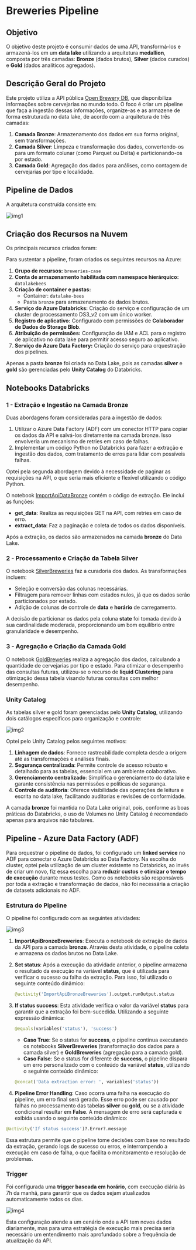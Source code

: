 # Breweries Pipeline

## Objetivo
O objetivo deste projeto é consumir dados de uma API, transformá-los e armazená-los em um **data lake** utilizando a arquitetura **medallion**, composta por três camadas: **Bronze** (dados brutos), **Silver** (dados curados) e **Gold** (dados analíticos agregados). 

## Descrição Geral do Projeto
Este projeto utiliza a API pública [Open Brewery DB](https://api.openbrewerydb.org/breweries), que disponibiliza informações sobre cervejarias no mundo todo. O foco é criar um pipeline que faça a ingestão dessas informações, organize-as e as armazene de forma estruturada no data lake, de acordo com a arquitetura de três camadas:

1. **Camada Bronze**: Armazenamento dos dados em sua forma original, sem transformações.
2. **Camada Silver**: Limpeza e transformação dos dados, convertendo-os para um formato colunar (como Parquet ou Delta) e particionando-os por estado.
3. **Camada Gold**: Agregação dos dados para análises, como contagem de cervejarias por tipo e localidade.

## Pipeline de Dados

A arquitetura construída consiste em:

![img1](https://i.imgur.com/QILUsJ0.png)

## Criação dos Recursos na Nuvem

Os principais recursos criados foram:

Para sustentar a pipeline, foram criados os seguintes recursos na Azure:

1. **Grupo de recursos:** `breweries-case`
2. **Conta de armazenamento habilitada com namespace hierárquico:** `datalakebees`
3. **Criação de container e pastas:**
   - Container: `datalake-bees`
   - Pasta `bronze` para armazenamento de dados brutos.
4. **Serviço do Azure Databricks:** Criação do serviço e configuração de um cluster de processamento DS3_v2 com um único worker.
5. **Registro de aplicativo:** Configurado com permissões de **Colaborador de Dados do Storage Blob**.
6. **Atribuição de permissões:** Configuração de IAM e ACL para o registro de aplicativo no data lake para permitir acesso seguro ao aplicativo.
7. **Serviço do Azure Data Factory:** Criação do serviço para orquestração dos pipelines.

Apenas a pasta **bronze** foi criada no Data Lake, pois as camadas **silver** e **gold** são gerenciadas pelo **Unity Catalog** do Databricks.

## Notebooks Databricks

### 1 - Extração e Ingestão na Camada Bronze

Duas abordagens foram consideradas para a ingestão de dados:

1. Utilizar o Azure Data Factory (ADF) com um conector HTTP para copiar os dados da API e salvá-los diretamente na camada bronze. Isso envolveria um mecanismo de retries em caso de falhas.
2. Implementar um código Python no Databricks para fazer a extração e ingestão dos dados, com tratamento de erros para lidar com possíveis falhas.

Optei pela segunda abordagem devido à necessidade de paginar as requisições na API, o que seria mais eficiente e flexível utilizando o código Python.

O notebook [ImportApiDataBronze](https://github.com/millenagena/brewery-api-pipeline/blob/main/databricks/bronze/ImportApiDataBronze.py) contém o código de extração. Ele inclui as funções:

- **get_data**: Realiza as requisições GET na API, com retries em caso de erro.
- **extract_data**: Faz a paginação e coleta de todos os dados disponíveis.

Após a extração, os dados são armazenados na camada **bronze** do Data Lake.

### 2 - Processamento e Criação da Tabela Silver

O notebook [SilverBreweries](https://github.com/millenagena/brewery-api-pipeline/blob/main/databricks/silver/SilverBreweries.py) faz a curadoria dos dados. As transformações incluem:

- Seleção e conversão das colunas necessárias.
- Filtragem para remover linhas com estados nulos, já que os dados serão particionados por estado.
- Adição de colunas de controle de **data** e **horário** de carregamento.

A decisão de particionar os dados pela coluna **state** foi tomada devido à sua cardinalidade moderada, proporcionando um bom equilíbrio entre granularidade e desempenho.

### 3 - Agregação e Criação da Camada Gold

O notebook [GoldBreweries](https://github.com/millenagena/brewery-api-pipeline/blob/main/databricks/gold/GoldBreweries.py) realiza a agregação dos dados, calculando a quantidade de cervejarias por tipo e estado. Para otimizar o desempenho das consultas futuras, utilizou-se o recurso de **liquid Clustering** para otimização dessa tabela visando futuras consultas com melhor desempenho.

### Unity Catalog

As tabelas silver e gold foram gerenciadas pelo **Unity Catalog**, utilizando dois catálogos específicos para organização e controle:

![img2](https://i.imgur.com/bLqfSLK.png)

Optei pelo Unity Catalog pelos seguintes motivos:

1. **Linhagem de dados**: Fornece rastreabilidade completa desde a origem até as transformações e análises finais.
2. **Segurança centralizada**: Permite controle de acesso robusto e detalhado para as tabelas, essencial em um ambiente colaborativo.
3. **Gerenciamento centralizado**: Simplifica o gerenciamento do data lake e garante consistência nas permissões e políticas de segurança.
4. **Controle de auditoria**: Oferece visibilidade das operações de leitura e escrita no data lake, facilitando auditorias e revisões de conformidade.

A camada **bronze** foi mantida no Data Lake original, pois, conforme as boas práticas do Databricks, o uso de Volumes no Unity Catalog é recomendado apenas para arquivos não tabulares.

## Pipeline - Azure Data Factory (ADF)

Para orquestrar o pipeline de dados, foi configurado um **linked service** no ADF para conectar o Azure Databricks ao Data Factory. Na escolha do cluster, optei pela utilização de um cluster existente no Databricks, ao invés de criar um novo, fiz essa escolha para **reduzir custos** e **otimizar o tempo de execução** durante meus testes. Como os notebooks são responsáveis por toda a extração e transformação de dados, não foi necessária a criação de datasets adicionais no ADF.

### Estrutura do Pipeline

O pipeline foi configurado com as seguintes atividades:

![img3](https://i.imgur.com/gpDjdQk.png)

1. **ImportApiBronzeBreweries**: Executa o notebook de extração de dados da API para a camada **bronze**. Através desta atividade, o pipeline coleta e armazena os dados brutos no Data Lake.

2. **Set status**: Após a execução da atividade anterior, o pipeline armazena o resultado da execução na variável **status**, que é utilizada para verificar o sucesso ou falha da extração. Para isso, foi utilizado o seguinte conteúdo dinâmico:

   ```python
   @activity('ImportApiBronzeBreweries').output.runOutput.status
   ```

3. **If status success**: Esta atividade verifica o valor da variável **status** para garantir que a extração foi bem-sucedida. Utilizando a seguinte expressão dinâmica:

   ```python
   @equals(variables('status'), 'success')
   ```

   - **Caso True**: Se o status for **success**, o pipeline continua executando os notebooks **SilverBreweries** (transformação dos dados para a camada silver) e **GoldBreweries** (agregação para a camada gold).
   - **Caso False**: Se o status for diferente de **success**, o pipeline dispara um erro personalizado com o conteúdo da variável **status**, utilizando o seguinte conteúdo dinâmico:

   ```python
   @concat('Data extraction error: ', variables('status'))
   ```

4. **Pipeline Error Handling**: Caso ocorra uma falha na execução do pipeline, um erro final será gerado. Esse erro pode ser causado por falhas no processamento das tabelas **silver** ou **gold**, ou se a atividade condicional resultar em **False**. A mensagem de erro será capturada e exibida usando o seguinte conteúdo dinâmico:

```python
@activity('If status success')?.Error?.message
```

Essa estrutura permite que o pipeline tome decisões com base no resultado da extração, gerando logs de sucesso ou erros, e interrompendo a execução em caso de falha, o que facilita o monitoramento e resolução de problemas.

### Trigger

Foi configurada uma **trigger baseada em horário**, com execução diária às 7h da manhã, para garantir que os dados sejam atualizados automaticamente todos os dias. 

![img4](https://i.imgur.com/QOmoBh9.png)

Esta configuração atende a um cenário onde a API tem novos dados diariamente, mas para uma estratégia de execução mais precisa seria necessário um entendimento mais aprofundado sobre a frequência de atualização da API.
